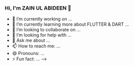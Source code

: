 ### Hi, I'm ZAIN UL ABIDEEN 👋
- 🔭 I’m currently working on ...
- 🌱 I’m currently learning more about FLUTTER & DART ...
- 👯 I’m looking to collaborate on ...
- 🤔 I’m looking for help with ...
- 💬 Ask me about ...
- 📫 How to reach me: ...
- 😄 Pronouns: ...
- ⚡ Fun fact: ...
-->
